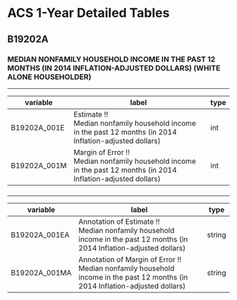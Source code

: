 # ACS 1-Year Detailed Tables

## B19202A

### MEDIAN NONFAMILY HOUSEHOLD INCOME IN THE PAST 12 MONTHS (IN 2014 INFLATION-ADJUSTED DOLLARS) (WHITE ALONE HOUSEHOLDER)

___

| variable | label | type |
| ----- | ----- | ----- |
| B19202A_001E | Estimate !!<br>Median nonfamily household income in the past 12 months (in 2014 Inflation-adjusted dollars) | int |
| B19202A_001M | Margin of Error !!<br>Median nonfamily household income in the past 12 months (in 2014 Inflation-adjusted dollars) | int |
### 

___

| variable | label | type |
| ----- | ----- | ----- |
| B19202A_001EA | Annotation of Estimate !!<br>Median nonfamily household income in the past 12 months (in 2014 Inflation-adjusted dollars) | string |
| B19202A_001MA | Annotation of Margin of Error !!<br>Median nonfamily household income in the past 12 months (in 2014 Inflation-adjusted dollars) | string |

